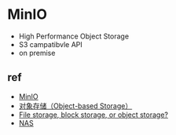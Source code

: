 # MinIO 
+ High Performance Object Storage
+ S3 campatibvle API
+ on premise

## ref
+ [MinIO](https://docs.min.io/minio/baremetal/)
+ [对象存储（Object-based Storage）](https://blog.51cto.com/cmdschool/1904905)
+ [File storage, block storage, or object storage?](https://www.redhat.com/en/topics/data-storage/file-block-object-storage)
+ [NAS](https://www.redhat.com/en/topics/data-storage/network-attached-storage)